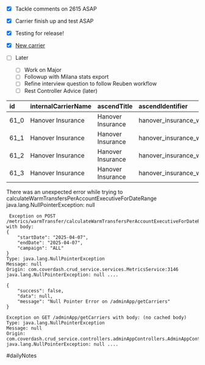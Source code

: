 - [x] Tackle comments on 2615 ASAP
- [x] Carrier finish up and test ASAP

- [x] Testing for release!
- [x] [New carrier](https://linear.app/coverdash/issue/WEB-2792/add-burns-and-wilcox-as-a-new-wholesale-carrier)
- [ ] Later 
	- [ ] Work on Major
	- [ ] Followup with Milana stats export
	- [ ] Refine interview question to follow Reuben workflow
	- [ ] Rest Controller Advice (later)

| id    | internalCarrierName | ascendTitle       | ascendIdentifier                      | policyType               | sellerCommissionRate | state | renewalSellerCommissionRate |
| :---- | :------------------ | :---------------- | :------------------------------------ | :----------------------- | :------------------- | :---- | :-------------------------- |
| 61\_0 | Hanover Insurance   | Hanover Insurance | hanover\_insurance\_worcester\_4f04ef | ALL                      | 0.15                 | ALL   | 0.15                        |
| 61\_1 | Hanover Insurance   | Hanover Insurance | hanover\_insurance\_worcester\_4f04ef | BUSINESS\_OWNERS\_POLICY | 0.15                 | ALL   | 0.18                        |
| 61\_2 | Hanover Insurance   | Hanover Insurance | hanover\_insurance\_worcester\_4f04ef | COMMERCIAL\_AUTO         | 0.15                 | ALL   | 0.12                        |
| 61\_3 | Hanover Insurance   | Hanover Insurance | hanover\_insurance\_worcester\_4f04ef | WORKERS\_COMP            | 0.11                 | ALL   | 0.09                        |
There was an unexpected error while trying to calculateWarmTransfersPerAccountExecutiveForDateRange
java.lang.NullPointerException: null

```
 Exception on POST /metrics/warmTransfer/calculateWarmTransfersPerAccountExecutiveForDateRange with body:
{
    "startDate": "2025-04-07",
    "endDate": "2025-04-07",
    "campaign": "ALL"
}
Type: java.lang.NullPointerException
Message: null
Origin: com.coverdash.crud_service.services.MetricsService:3146
java.lang.NullPointerException: null ....
```

```
{
    "success": false,
    "data": null,
    "message": "Null Pointer Error on /adminApp/getCarriers"
}

Exception on GET /adminApp/getCarriers with body: (no cached body)
Type: java.lang.NullPointerException
Message: null
Origin: com.coverdash.crud_service.controllers.adminAppControllers.AdminAppController:4969
java.lang.NullPointerException: null ....
```

#dailyNotes
